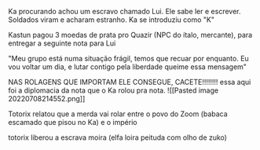 Ka procurando achou um escravo chamado Lui. Ele sabe ler e escrever. Soldados viram e acharam estranho. Ka se introduziu como "K"

Kastun pagou 3 moedas de prata pro Quazir (NPC do ítalo, mercante), para entregar a seguinte nota para Lui

"Meu grupo está numa situação frágil, temos que recuar por enquanto. Eu vou voltar um dia, e lutar contigo pela liberdade queime essa mensagem"

NAS ROLAGENS QUE IMPORTAM ELE CONSEGUE, CACETE!!!!!!!! essa aqui foi a diplomacia da nota que o Ka rolou pra nota.
![[Pasted image 20220708214552.png]]

Totorix relatou que a merda vai rolar entre o povo do Zoom (babaca escamado que pisou no Ka) e o império


totorix liberou a escrava moira (elfa loira peituda com olho de zuko)

